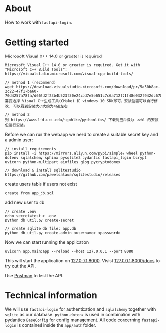 # About
How to work with `fastapi-login`.

# Getting started

Microsoft Visual C++ 14.0 or greater is required
```
Microsoft Visual C++ 14.0 or greater is required. Get it with "Microsoft C++ Build Tools": https://visualstudio.microsoft.com/visual-cpp-build-tools/

// method 1 (recommend)
wget https://download.visualstudio.microsoft.com/download/pr/5a50b8ac-2c22-47f1-ba60-70d4257a78fa/d662d2f23b4b523f30e24cbd7e5e651c7c6a712f21f48e032f942dc678f08beb/vs_Community.exe
需要选择 Visual C++生成工具(CMake) 和 windows 10 SDK即可，安装位置可以自行修改. 可以看到安装大小大约为4GB左右

// method 2
到 https://www.lfd.uci.edu/~gohlke/pythonlibs/ 下载对应后缀为 .whl 的安装包进行安装。
```

Before we can run the webapp we need to create a suitable secret key and a admin user:
```
// install requirements
pip install -i https://mirrors.aliyun.com/pypi/simple/ wheel python-dotenv sqlalchemy sphinx pysqlite3 pydantic fastapi_login bcrypt uvicorn python-multipart aiofiles glog pycryptodomex

// download & install sqlitestudio
https://github.com/pawelsalawa/sqlitestudio/releases
```

create users table if users not exist
```
create from app_db.sql
```

add new user to db
```
// create .env
echo secret=test > .env
python db_util.py create-secret

// create sqlite db file: app.db
python db_util.py create-admin <username> <password>
```

Now we can start running the application
```
uvicorn app.main:app --reload --host 127.0.0.1 --port 8080
```

This will start the application on [127.0.0.1:8000](127.0.0.1:8000).
Visist [127.0.0.1:8000/docs](127.0.0.1:8000/docs) to try out the API.

Use [Postman](https://www.postman.com) to test the API.



# Technical information
We will use `fastapi-login` for authentication and `sqlalchemy` together with `sqlite` as our database.
`python-dotenv` is used in combination with pydantics `BaseConfig` for config management.
All code concerning `fastapi-login` is contained inside the `app/auth` folder.
